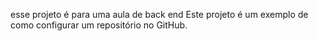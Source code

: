 esse projeto é para uma aula de back end
Este projeto é um exemplo de como configurar um repositório no GitHub.
